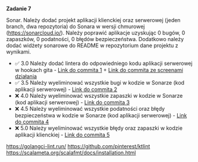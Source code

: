 **Zadanie 7** 

Sonar. Należy dodać projekt aplikacji klienckiej oraz serwerowej (jeden
branch, dwa repozytoria) do Sonara w wersji chmurowej
(https://sonarcloud.io/). Należy poprawić aplikacje uzyskując 0 bugów,
0 zapaszków, 0 podatności, 0 błędów bezpieczeństwa. Dodatkowo należy
dodać widżety sonarowe do README w repozytorium dane projektu z
wynikami.

- :white_check_mark: 3.0 Należy dodać lintera do odpowiedniego kodu aplikacji serwerowej w
hookach gita - [Link do commita 1](https://github.com/Blato122/E-Biznes-2024.25/commit/c9235fa6b04b70ecc0342ac56335e5f1e807bc70) + [Link do commita ze screenami działania](https://github.com/Blato122/E-Biznes-2024.25/commit/80f2d3af725767c0b39b03d72d9e844f33f89b78)
- :white_check_mark: 3.5 Należy wyeliminować wszystkie bugi w kodzie w Sonarze (kod
aplikacji serwerowej) - [Link do commita 2](https://github.com/Blato122/E-Biznes-2024.25/commit/75113482a61719a41363a78aa1fb2faafc888c68)
- :x: 4.0 Należy wyeliminować wszystkie zapaszki w kodzie w Sonarze (kod
aplikacji serwerowej) - [Link do commita 3](https://github.com/Blato122/E-Biznes-2024.25/commit/7aedc9f2882f38fa6fa4034b3a32b6688a035e81)
- :x: 4.5 Należy wyeliminować wszystkie podatności oraz błędy bezpieczeństwa
w kodzie w Sonarze (kod aplikacji serwerowej) - [Link do commita 4](https://github.com/Blato122/E-Biznes-2024.25/commit/)
- :x: 5.0 Należy wyeliminować wszystkie błędy oraz zapaszki w kodzie
aplikacji klienckiej - [Link do commita 5](https://github.com/Blato122/E-Biznes-2024.25/commit/)

https://golangci-lint.run/
https://github.com/pinterest/ktlint
https://scalameta.org/scalafmt/docs/installation.html